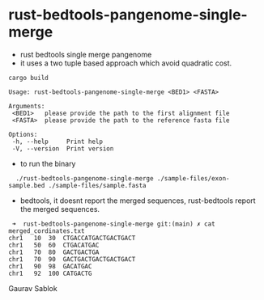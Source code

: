 # rust-bedtools-pangenome-single-merge
 
 - rust bedtools single merge pangenome
 - it uses a two tuple based approach which avoid quadratic cost. 
 
 ```
 cargo build
 
 ```
 ```
 Usage: rust-bedtools-pangenome-single-merge <BED1> <FASTA>

 Arguments:
  <BED1>   please provide the path to the first alignment file
  <FASTA>  please provide the path to the reference fasta file

 Options:
  -h, --help     Print help
  -V, --version  Print version

 ```
 - to run the binary
 
 ```
   ./rust-bedtools-pangenome-single-merge ./sample-files/exon-sample.bed ./sample-files/sample.fasta 
 
 ```
 - bedtools, it doesnt report the merged sequences, rust-bedtools report the merged sequences. 

 ```
  ➜  rust-bedtools-pangenome-single-merge git:(main) ✗ cat merged_cordinates.txt 
 chr1	10	30	CTGACCATGACTGACTGACT
 chr1	50	60	CTGACATGAC
 chr1	70	80	GACTGACTGA
 chr1	70	90	GACTGACTGACTGACTGACT
 chr1	90	98	GACATGAC
 chr1	92	100	CATGACTG

 ```

 Gaurav Sablok
